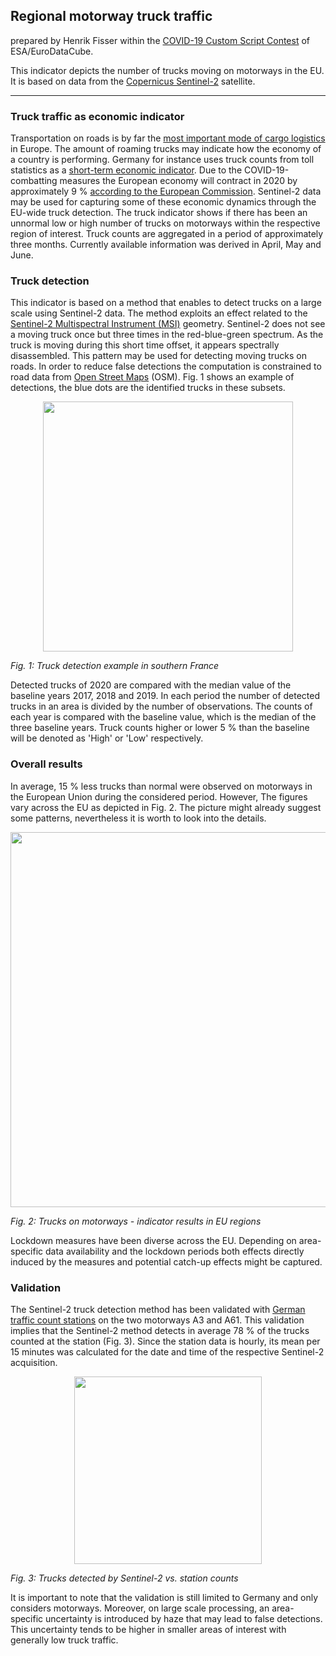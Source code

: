 ## Regional motorway truck traffic

prepared by Henrik Fisser within the [COVID-19 Custom Script Contest](https://www.sentinel-hub.com/contest-covid/) of ESA/EuroDataCube.

This indicator depicts the number of trucks moving on motorways in the EU. It is based on data from the [Copernicus Sentinel-2](http://www.esa.int/Applications/Observing_the_Earth/Copernicus/Sentinel-2) satellite.
___________
### Truck traffic as economic indicator
Transportation on roads is by far the [most important mode of cargo logistics](https://ec.europa.eu/eurostat/statistics-explained/index.php/Freight_transport_statistics_-_modal_split) in Europe. The amount of roaming trucks may indicate how the economy of a country is performing. Germany for instance uses truck counts from toll statistics as a [short-term economic indicator](https://www.destatis.de/EN/Service/EXDAT/Datensaetze/truck-toll-mileage.html). Due to the COVID-19-combatting measures the European economy will contract in 2020 by approximately 9 % [according to the European Commission](https://ec.europa.eu/info/business-economy-euro/economic-performance-and-forecasts/economic-forecasts/summer-2020-economic-forecast-deeper-recession-wider-divergences_en). Sentinel-2 data may be used for capturing some of these economic dynamics through the EU-wide truck detection.
The truck indicator shows if there has been an unnormal low or high number of trucks on motorways within the respective region of interest. Truck counts are aggregated in a period of approximately three months. Currently available information was derived in April, May and June. 

### Truck detection
This indicator is based on a method that enables to detect trucks on a large scale using Sentinel-2 data. The method exploits an effect related to the [Sentinel-2 Multispectral Instrument (MSI)](https://earth.esa.int/web/sentinel/technical-guides/sentinel-2-msi/msi-instrument) geometry. Sentinel-2 does not see a moving truck once but three times in the red-blue-green spectrum. As the truck is moving during this short time offset, it appears spectrally disassembled. This pattern may be used for detecting moving trucks on roads. In order to reduce false detections the computation is constrained to road data from [Open Street Maps](https://wiki.openstreetmap.org/wiki/Key:highway) (OSM). Fig. 1 shows an example of detections, the blue dots are the identified trucks in these subsets.
<p align="center">
<img src="https://github.com/hfisser/Truck_Detection_Sentinel2_Upscaling/blob/master/2018-04-19_france.jpeg"width=400/>
</p>

*Fig. 1: Truck detection example in southern France*

Detected trucks of 2020 are compared with the median value of the baseline years 2017, 2018 and 2019. In each period the number of detected trucks in an area is divided by the number of observations. The counts of each year is compared with the baseline value, which is the median of the three baseline years. Truck counts higher or lower 5 % than the baseline will be denoted as 'High' or 'Low' respectively.

### Overall results
In average, 15 % less trucks than normal were observed on motorways in the European Union during the considered period. However, The figures vary across the EU as depicted in Fig. 2. The picture might already suggest some patterns, nevertheless it is worth to look into the details. 
<p align="center">
<img src="https://github.com/hfisser/Truck_Detection_Sentinel2_Upscaling/blob/master/motorway_map.png"width=600/>
</p>

*Fig. 2: Trucks on motorways - indicator results in EU regions*

Lockdown measures have been diverse across the EU. Depending on area-specific data availability and the lockdown periods both effects directly induced by the measures and potential catch-up effects might be captured. 

### Validation
The Sentinel-2 truck detection method has been validated with [German traffic count stations](https://www.bast.de/BASt_2017/DE/Verkehrstechnik/Fachthemen/v2-verkehrszaehlung/zaehl_node.html) on the two motorways A3 and A61. This validation implies that the Sentinel-2 method detects in average 78 % of the trucks counted at the station (Fig. 3). Since the station data is hourly, its mean per 15 minutes was calculated for the date and time of the respective Sentinel-2 acquisition. 
<p align="center">
<img src="https://github.com/hfisser/Truck_Detection_Sentinel2_Upscaling/blob/master/validation_percentages.png"width=300/>
</p>

*Fig. 3: Trucks detected by Sentinel-2 vs. station counts*

It is important to note that the validation is still limited to Germany and only considers motorways. Moreover, on large scale processing, an area-specific uncertainty is introduced by haze that may lead to false detections. This uncertainty tends to be higher in smaller areas of interest with generally low truck traffic.


